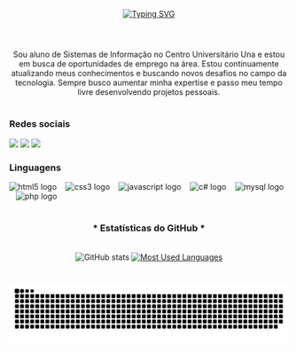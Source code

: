 <div align="center">
  <a href="https://git.io/typing-svg">
    <img src="https://readme-typing-svg.demolab.com?font=Fira+Code&weight=500&size=22&pause=1000&color=fffcff&center=true&vCenter=true&random=false&width=524&lines=+Bem-vindo+ao+meu+perfil" alt="Typing SVG">
  </a>
</div>

<img align="center" alt="" src="./src/header-gif.gif">

#

<p align="center">Sou aluno de Sistemas de Informação no Centro Universitário Una e estou em busca de oportunidades de emprego na área. Estou continuamente atualizando meus conhecimentos e buscando novos desafios no campo da tecnologia. Sempre busco aumentar minha expertise e passo meu tempo livre desenvolvendo projetos pessoais.
  
#

<img align="right" alt="" height="190px" src="https://i.pinimg.com/originals/a3/c7/35/a3c7357e33061a3fc4f43fdd2622cbfb.gif">

<h3 align="left">Redes sociais</h3>

[![](https://img.shields.io/badge/-Email-000?style=for-the-badge&logo=microsoft-outlook&logoColor=FF00F6&color:FFF)](mailto:marcoscode2017@gmail.com)
[![](https://img.shields.io/badge/-LinkedIn-000?style=for-the-badge&logo=linkedin&logoColor=FF00F6&color:FFF)](https://www.linkedin.com/in/marcos-paulo-nunes-elias-075580310/)
[![](https://img.shields.io/badge/-Instagram-000?style=for-the-badge&logo=instagram&logoColor=FF00F6&color:FFF)](https://www.instagram.com/marcospne/)

<h3 align="left">Linguagens</h3>

<div align="left">
  <img src="https://cdn.jsdelivr.net/gh/devicons/devicon/icons/html5/html5-original.svg" height="25" alt="html5 logo" />
  <img width="8" />
  <img src="https://cdn.jsdelivr.net/gh/devicons/devicon/icons/css3/css3-original.svg" height="25" alt="css3 logo" />
  <img width="8" />
  <img src="https://cdn.jsdelivr.net/gh/devicons/devicon/icons/javascript/javascript-plain.svg" height="25" alt="javascript logo" />
  <img width="8" />
  <img src="https://cdn.jsdelivr.net/gh/devicons/devicon/icons/csharp/csharp-original.svg" height="25" alt="c# logo" />
  <img width="8" />
  <img src="https://cdn.jsdelivr.net/gh/devicons/devicon/icons/mysql/mysql-original.svg" height="25" alt="mysql logo" />
  <img width="8" />
  <img src="https://cdn.jsdelivr.net/gh/devicons/devicon/icons/php/php-original.svg" height="25" alt="php logo" />
</div>

#

<div style="text-align: center;" align="center">
  <h3>* Estatísticas do GitHub *</h3>
  <br>
  <img src="https://github-readme-stats-git-masterrstaa-rickstaa.vercel.app/api?username=marcoscode2017&hide_title=true&show_icons=true&include_all_commits=false&count_private=true&line_height=25&hide=issues&bg_color=000&title_color=FF00F6&text_color=FFF&border_radius=3&border_color=36123c&icon_color=FF00F6&theme=jolly" alt="GitHub stats">

  <a href="https://github.com/marcoode2017/github-readme-stats">
    <img src="https://github-readme-stats-git-masterrstaa-rickstaa.vercel.app/api/top-langs/?username=marcoscode2017&line_height=10&card_width=290&layout=compact&hide_title=false&count_private=true&langs_count=4&show_icons=true&title_color=FF00F6&hide=html,css&bg_color=000&text_color=8B8B8B&border_radius=3&border_color=561760&count_private=true" alt="Most Used Languages">
  </a>
</div>


#

<picture align="center">
  <source media="(prefers-color-scheme: dark)" srcset="https://raw.githubusercontent.com/marcoscode2017/marcoscode2017/output/github-contribution-grid-snake-dark.svg">
  <source media="(prefers-color-scheme: light)" srcset="https://raw.githubusercontent.com/marcoscode2017/marcoscode2017/output/github-contribution-grid-snake-dark.svg">
  <img align="center" alt="github contribution grid snake animation" src="https://raw.githubusercontent.com/marcoscode2017/marcoscode2017/output/github-contribution-grid-snake.svg">
</picture>
